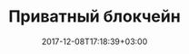 ---
title: "Приватный блокчейн"
date: 2017-12-08T17:18:39+03:00
tag: "wiki"
info:
    one: "блокчейн закрытого типа"
    two: "Приватный блокчейн (private blockchain) — блокчейн закрытого типа, для доступа к которому требуется получить разрешение. Контроль доступа может определяться по-разному: доступ другим пользователям могут давать текущие участники сети либо центральный регулирующий орган."
---